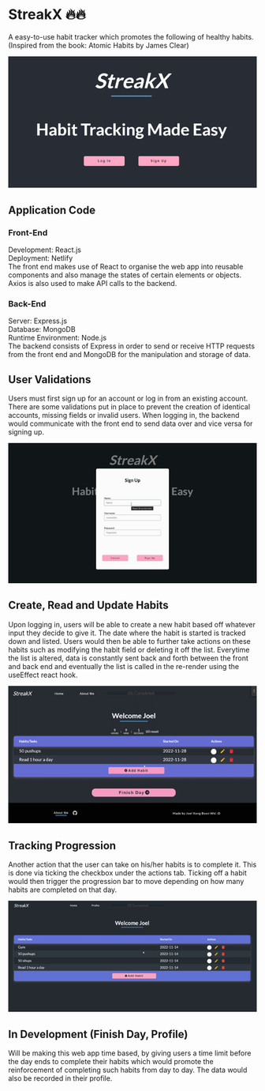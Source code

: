 # StreakX 🔥🔥
A easy-to-use habit tracker which promotes the following of healthy habits. (Inspired from the book: Atomic Habits by James Clear)

![StreakX](/assets/githubimages/streakx.PNG)

## Application Code
### Front-End
Development: React.js  
Deployment: Netlify  
The front end makes use of React to organise the web app into reusable components and also manage the states of certain elements or objects. Axios is also used to make API calls to the backend.

### Back-End
Server: Express.js  
Database: MongoDB  
Runtime Environment: Node.js  
The backend consists of Express in order to send or receive HTTP requests from the front end and MongoDB for the manipulation and storage of data.

## User Validations
Users must first sign up for an account or log in from an existing account. There are some validations put in place to prevent the creation of identical accounts, missing fields or invalid users. When logging in, the backend would communicate with the front end to send data over and vice versa for signing up.

![Validation](/assets/githubimages/validate.gif)

## Create, Read and Update Habits
Upon logging in, users will be able to create a new habit based off whatever input they decide to give it. The date where the habit is started is tracked down and listed. Users would then be able to further take actions on these habits such as modifying the habit field or deleting it off the list. Everytime the list is altered, data is constantly sent back and forth between the front and back end and eventually the list is called in the re-render using the useEffect react hook.

![CRUD](/assets/githubimages/crud.gif)

## Tracking Progression
Another action that the user can take on his/her habits is to complete it. This is done via ticking the checkbox under the actions tab. Ticking off a habit would then trigger the progression bar to move depending on how many habits are completed on that day.

![progress](/assets/githubimages/progress.gif)

## In Development (Finish Day, Profile)
Will be making this web app time based, by giving users a time limit before the day ends to complete their habits which would promote the reinforcement of completing such habits from day to day. The data would also be recorded in their profile.
